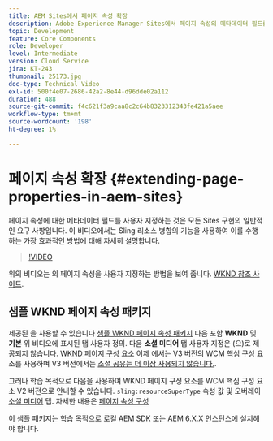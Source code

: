 ```yaml
---
title: AEM Sites에서 페이지 속성 확장
description: Adobe Experience Manager Sites에서 페이지 속성의 메타데이터 필드를 확장하는 방법을 알아봅니다. 이 비디오에서는 Sling 리소스 병합의 기능을 사용하여 이를 수행하는 가장 효과적인 방법에 대해 자세히 설명합니다.
topic: Development
feature: Core Components
role: Developer
level: Intermediate
version: Cloud Service
jira: KT-243
thumbnail: 25173.jpg
doc-type: Technical Video
exl-id: 500f4e07-2686-42a2-8e44-d96dde02a112
duration: 488
source-git-commit: f4c621f3a9caa8c2c64b8323312343fe421a5aee
workflow-type: tm+mt
source-wordcount: '198'
ht-degree: 1%

---
```


# 페이지 속성 확장 {#extending-page-properties-in-aem-sites}

페이지 속성에 대한 메타데이터 필드를 사용자 지정하는 것은 모든 Sites 구현의 일반적인 요구 사항입니다. 이 비디오에서는 Sling 리소스 병합의 기능을 사용하여 이를 수행하는 가장 효과적인 방법에 대해 자세히 설명합니다.

>[!VIDEO](https://video.tv.adobe.com/v/25173?quality=12&learn=on)

위의 비디오는 의 페이지 속성을 사용자 지정하는 방법을 보여 줍니다. [WKND 참조 사이트](https://github.com/adobe/aem-guides-wknd).

## 샘플 WKND 페이지 속성 패키지

제공된 을 사용할 수 있습니다 [샘플 WKND 페이지 속성 패키지](./assets/WKND-PageProperties-Example-Dialog-1.0.zip) 다음 포함 **WKND** 및 **기본** 위 비디오에 표시된 탭 사용자 정의. 다음 **소셜 미디어** 탭 사용자 지정은 (으)로 제공되지 않습니다. [WKND 페이지 구성 요소](https://github.com/adobe/aem-guides-wknd/blob/main/ui.apps/src/main/content/jcr_root/apps/wknd/components/page/.content.xml#L5) 이제 에서는 V3 버전의 WCM 핵심 구성 요소를 사용하며 V3 버전에서는 [소셜 공유는 더 이상 사용되지 않습니다.](https://github.com/adobe/aem-core-wcm-components/pull/1930).

그러나 학습 목적으로 다음을 사용하여 WKND 페이지 구성 요소를 WCM 핵심 구성 요소 V2 버전으로 안내할 수 있습니다. `sling:resourceSuperType` 속성 값 및 오버레이 [소셜 미디어](https://github.com/adobe/aem-core-wcm-components/blob/main/content/src/content/jcr_root/apps/core/wcm/components/page/v2/page/_cq_dialog/.content.xml#L95) 탭. 자세한 내용은 [페이지 속성 구성](https://experienceleague.adobe.com/docs/experience-manager-65/developing/extending-aem/page-properties-views.html#configuring-your-page-properties)

이 샘플 패키지는 학습 목적으로 로컬 AEM SDK 또는 AEM 6.X.X 인스턴스에 설치해야 합니다.
